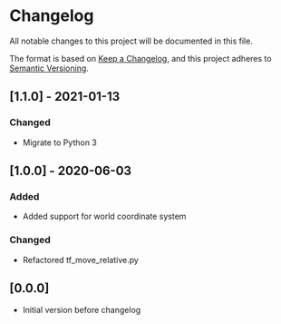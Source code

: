 # Changelog
All notable changes to this project will be documented in this file.

The format is based on [Keep a Changelog](https://keepachangelog.com/en/1.0.0/),
and this project adheres to [Semantic Versioning](https://semver.org/spec/v2.0.0.html).

## [1.1.0] - 2021-01-13
### Changed
- Migrate to Python 3

## [1.0.0] - 2020-06-03
### Added
- Added support for world coordinate system

### Changed
- Refactored tf_move_relative.py

## [0.0.0]
- Initial version before changelog
